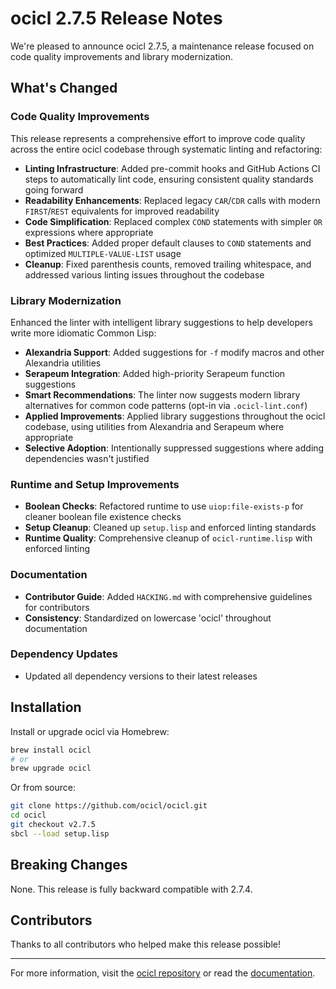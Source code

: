 # ocicl 2.7.5 Release Notes

We're pleased to announce ocicl 2.7.5, a maintenance release focused on code quality improvements and library modernization.

## What's Changed

### Code Quality Improvements

This release represents a comprehensive effort to improve code quality across the entire ocicl codebase through systematic linting and refactoring:

- **Linting Infrastructure**: Added pre-commit hooks and GitHub Actions CI steps to automatically lint code, ensuring consistent quality standards going forward
- **Readability Enhancements**: Replaced legacy `CAR`/`CDR` calls with modern `FIRST`/`REST` equivalents for improved readability
- **Code Simplification**: Replaced complex `COND` statements with simpler `OR` expressions where appropriate
- **Best Practices**: Added proper default clauses to `COND` statements and optimized `MULTIPLE-VALUE-LIST` usage
- **Cleanup**: Fixed parenthesis counts, removed trailing whitespace, and addressed various linting issues throughout the codebase

### Library Modernization

Enhanced the linter with intelligent library suggestions to help developers write more idiomatic Common Lisp:

- **Alexandria Support**: Added suggestions for `-f` modify macros and other Alexandria utilities
- **Serapeum Integration**: Added high-priority Serapeum function suggestions
- **Smart Recommendations**: The linter now suggests modern library alternatives for common code patterns (opt-in via `.ocicl-lint.conf`)
- **Applied Improvements**: Applied library suggestions throughout the ocicl codebase, using utilities from Alexandria and Serapeum where appropriate
- **Selective Adoption**: Intentionally suppressed suggestions where adding dependencies wasn't justified

### Runtime and Setup Improvements

- **Boolean Checks**: Refactored runtime to use `uiop:file-exists-p` for cleaner boolean file existence checks
- **Setup Cleanup**: Cleaned up `setup.lisp` and enforced linting standards
- **Runtime Quality**: Comprehensive cleanup of `ocicl-runtime.lisp` with enforced linting

### Documentation

- **Contributor Guide**: Added `HACKING.md` with comprehensive guidelines for contributors
- **Consistency**: Standardized on lowercase 'ocicl' throughout documentation

### Dependency Updates

- Updated all dependency versions to their latest releases

## Installation

Install or upgrade ocicl via Homebrew:

```bash
brew install ocicl
# or
brew upgrade ocicl
```

Or from source:

```bash
git clone https://github.com/ocicl/ocicl.git
cd ocicl
git checkout v2.7.5
sbcl --load setup.lisp
```

## Breaking Changes

None. This release is fully backward compatible with 2.7.4.

## Contributors

Thanks to all contributors who helped make this release possible!

---

For more information, visit the [ocicl repository](https://github.com/ocicl/ocicl) or read the [documentation](https://github.com/ocicl/ocicl/blob/main/README.md).
